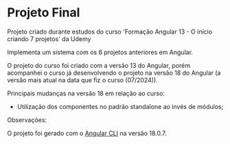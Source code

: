 # Projeto Final

Projeto criado durante estudos do curso 'Formação Angular 13 - O início criando 7 projetos' da Udemy

Implementa um sistema com os 6 projetos anteriores em Angular.

O projeto do curso foi criado com a versão 13 do Angular, porém acompanhei o curso já desenvolvendo o projeto na versão 18 do Angular (a versão mais atual na data que fiz o curso (07/2024)).

Principais mudanças na versão 18 em relação ao curso:

- Utilização dos componentes no padrão standalone ao invés de módulos;

Observações:

O projeto foi gerado com o [Angular CLI](https://github.com/angular/angular-cli) na versão 18.0.7.